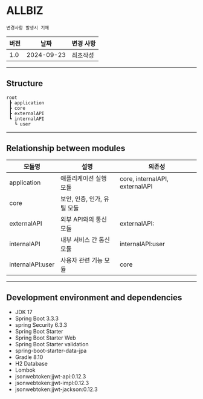 # ALLBIZ

`변경사항 발생시 기재`

| 버전   | 날짜         | 변경 사항 |
|--------|------------|-------|
| 1.0    | 2024-09-23 | 최초작성  |

---

## Structure
```text
root
 ┣ application
 ┣ core
 ┣ externalAPI
 ┗ internalAPI
   ┗ user
```
---

## Relationship between modules
| 모듈명              | 설명                 | 의존성                            |
|------------------|--------------------|--------------------------------|
| application      | 애플리케이션 실행 모듈       | core, internalAPI, externalAPI |
| core             | 보안, 인증, 인가, 유틸 모듈  |                                |
| externalAPI      | 외부 API와의 통신 모듈     | externalAPI:                   |
| internalAPI      | 내부 서비스 간 통신 모듈     | internalAPI:user               |
| internalAPI:user | 사용자 관련 기능 모듈       | core                     |

---

## Development environment and dependencies
* JDK 17
* Spring Boot 3.3.3
* spring Security 6.3.3
* Spring Boot Starter
* Spring Boot Starter Web
* Spring Boot Starter validation
* spring-boot-starter-data-jpa
* Gradle 8.10
* H2 Database
* Lombok
* jsonwebtoken:jjwt-api:0.12.3
* jsonwebtoken:jjwt-impl:0.12.3
* jsonwebtoken:jjwt-jackson:0.12.3

